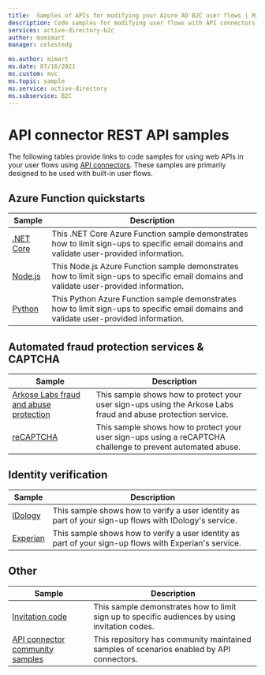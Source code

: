 ```yaml
---
title:  Samples of APIs for modifying your Azure AD B2C user flows | Microsoft Docs
description: Code samples for modifying user flows with API connectors 
services: active-directory-b2c
author: msmimart
manager: celestedg

ms.author: mimart
ms.date: 07/16/2021
ms.custom: mvc
ms.topic: sample
ms.service: active-directory
ms.subservice: B2C
---
```


# API connector REST API samples

The following tables provide links to code samples for using web APIs in your user flows using [API connectors](api-connectors-overview.md). These samples are primarily designed to be used with built-in user flows.

## Azure Function quickstarts
| Sample                                                                                                                          | Description                                                                                                                                               |
| ------------------------------------------------------------------------------------------------------------------------------- | --------------------------------------------------------------------------------------------------------------------------------------------------------- |
| [.NET Core](https://github.com/Azure-Samples/active-directory-dotnet-external-identities-api-connector-azure-function-validate) | This .NET Core Azure Function sample demonstrates how to limit sign-ups to specific email domains and validate user-provided information. |
| [Node.js](https://github.com/Azure-Samples/active-directory-nodejs-external-identities-api-connector-azure-function-validate)   | This Node.js Azure Function sample demonstrates how to limit sign-ups to specific email domains and validate user-provided information.  |
| [Python](https://github.com/Azure-Samples/active-directory-python-external-identities-api-connector-azure-function-validate)    | This Python Azure Function sample demonstrates how to limit sign-ups to specific email domains and validate user-provided information.    |


## Automated fraud protection services & CAPTCHA
| Sample                                                                                                            | Description                                                                                                                          |
| ----------------------------------------------------------------------------------------------------------------- | ------------------------------------------------------------------------------------------------------------------------------------ |
| [Arkose Labs fraud and abuse protection](https://github.com/Azure-Samples/active-directory-b2c-node-sign-up-user-flow-arkose) | This sample shows how to protect your user sign-ups using the Arkose Labs fraud and abuse protection service. |
| [reCAPTCHA](https://github.com/Azure-Samples/active-directory-b2c-node-sign-up-user-flow-captcha) | This sample shows how to protect your user sign-ups using a reCAPTCHA challenge to prevent automated abuse. |


## Identity verification

| Sample                                                                                                            | Description                                                                                                                          |
| ----------------------------------------------------------------------------------------------------------------- | ------------------------------------------------------------------------------------------------------------------------------------ |
| [IDology](https://github.com/Azure-Samples/active-directory-dotnet-external-identities-idology-identity-verification) | This sample shows how to verify a user identity as part of your sign-up flows with IDology's service. |
| [Experian](https://github.com/Azure-Samples/active-directory-dotnet-external-identities-experian-identity-verification) | This sample shows how to verify a user identity as part of your sign-up flows with Experian's service. |


## Other

| Sample                                                                                                            | Description                                                                                                                          |
| ----------------------------------------------------------------------------------------------------------------- | ------------------------------------------------------------------------------------------------------------------------------------ |
| [Invitation code](https://github.com/Azure-Samples/active-directory-b2c-node-sign-up-user-flow-invitation-code) | This sample demonstrates how to limit sign up to specific audiences by using invitation codes.|
| [API connector community samples](https://github.com/azure-ad-b2c/api-connector-samples) | This repository has community maintained samples of scenarios enabled by API connectors.|
